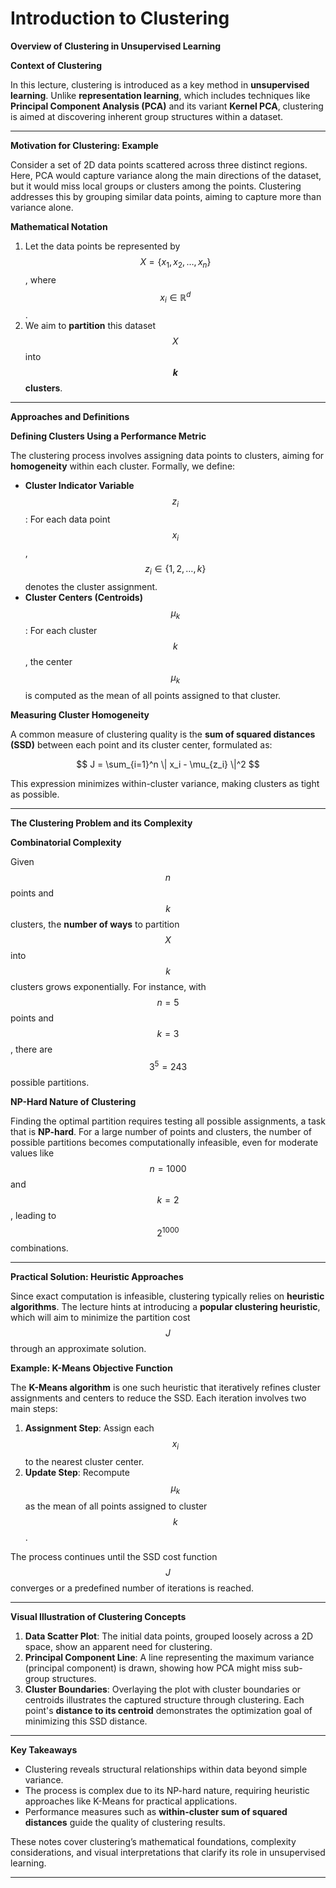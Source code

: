 # Introduction to Clustering  

**Overview of Clustering in Unsupervised Learning**  

**Context of Clustering**  

In this lecture, clustering is introduced as a key method in **unsupervised learning**. Unlike **representation learning**, which includes techniques like **Principal Component Analysis (PCA)** and its variant **Kernel PCA**, clustering is aimed at discovering inherent group structures within a dataset.

---

**Motivation for Clustering: Example**  

Consider a set of 2D data points scattered across three distinct regions. Here, PCA would capture variance along the main directions of the dataset, but it would miss local groups or clusters among the points. Clustering addresses this by grouping similar data points, aiming to capture more than variance alone.

**Mathematical Notation**  

1. Let the data points be represented by $$ X = \{x_1, x_2, \dots, x_n\} $$, where $$ x_i \in \mathbb{R}^d $$.
2. We aim to **partition** this dataset $$ X $$ into **$$ k $$ clusters**.

---

**Approaches and Definitions**  

**Defining Clusters Using a Performance Metric**  

The clustering process involves assigning data points to clusters, aiming for **homogeneity** within each cluster. Formally, we define:

- **Cluster Indicator Variable** $$ z_i $$: For each data point $$ x_i $$, $$ z_i \in \{1, 2, \dots, k\} $$ denotes the cluster assignment.
- **Cluster Centers (Centroids)** $$ \mu_k $$: For each cluster $$ k $$, the center $$ \mu_k $$ is computed as the mean of all points assigned to that cluster.

**Measuring Cluster Homogeneity**  

A common measure of clustering quality is the **sum of squared distances (SSD)** between each point and its cluster center, formulated as:

$$
J = \sum_{i=1}^n \| x_i - \mu_{z_i} \|^2
$$

This expression minimizes within-cluster variance, making clusters as tight as possible.

---

**The Clustering Problem and its Complexity**  

**Combinatorial Complexity**  

Given $$ n $$ points and $$ k $$ clusters, the **number of ways** to partition $$ X $$ into $$ k $$ clusters grows exponentially. For instance, with $$ n = 5 $$ points and $$ k = 3 $$, there are $$ 3^5 = 243 $$ possible partitions.

**NP-Hard Nature of Clustering**

Finding the optimal partition requires testing all possible assignments, a task that is **NP-hard**. For a large number of points and clusters, the number of possible partitions becomes computationally infeasible, even for moderate values like $$ n = 1000 $$ and $$ k = 2 $$, leading to $$ 2^{1000} $$ combinations.

---

**Practical Solution: Heuristic Approaches**  

Since exact computation is infeasible, clustering typically relies on **heuristic algorithms**. The lecture hints at introducing a **popular clustering heuristic**, which will aim to minimize the partition cost $$ J $$ through an approximate solution.

**Example: K-Means Objective Function**  

The **K-Means algorithm** is one such heuristic that iteratively refines cluster assignments and centers to reduce the SSD. Each iteration involves two main steps:

1. **Assignment Step**: Assign each $$ x_i $$ to the nearest cluster center.
2. **Update Step**: Recompute $$ \mu_k $$ as the mean of all points assigned to cluster $$ k $$.

The process continues until the SSD cost function $$ J $$ converges or a predefined number of iterations is reached.

---

**Visual Illustration of Clustering Concepts**  

1. **Data Scatter Plot**: The initial data points, grouped loosely across a 2D space, show an apparent need for clustering.
2. **Principal Component Line**: A line representing the maximum variance (principal component) is drawn, showing how PCA might miss sub-group structures.
3. **Cluster Boundaries**: Overlaying the plot with cluster boundaries or centroids illustrates the captured structure through clustering. Each point's **distance to its centroid** demonstrates the optimization goal of minimizing this SSD distance.  

---

**Key Takeaways**

- Clustering reveals structural relationships within data beyond simple variance.
- The process is complex due to its NP-hard nature, requiring heuristic approaches like K-Means for practical applications.
- Performance measures such as **within-cluster sum of squared distances** guide the quality of clustering results.

These notes cover clustering’s mathematical foundations, complexity considerations, and visual interpretations that clarify its role in unsupervised learning.


---
